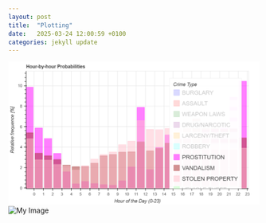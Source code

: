 ```yaml
---
layout: post
title:  "Plotting"
date:   2025-03-24 12:00:59 +0100
categories: jekyll update
---
```

![Github Logo](/_images/bokeh_plot.png)
![My Image]({{}}_images/bokeh_plot.png)